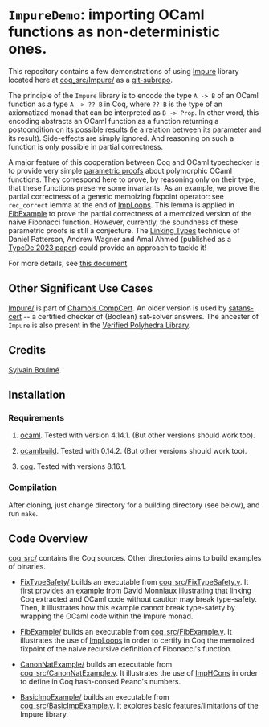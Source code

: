 # `ImpureDemo`: importing OCaml functions as non-deterministic ones.

This repository contains a few demonstrations of using
[Impure](https://github.com/boulme/Impure) library located here at
[coq_src/Impure/](coq_src/Impure/) as a
[git-subrepo](https://github.com/ingydotnet/git-subrepo).

The principle of the `Impure` library is to encode the type `A -> B`
of an OCaml function as a type `A -> ?? B` in Coq, where `?? B` is the
type of an axiomatized monad that can be interpreted as `B -> Prop`.
In other word, this encoding abstracts an OCaml function as a function
returning a postcondition on its possible results (ie a relation
between its parameter and its result). Side-effects are simply
ignored. And reasoning on such a function is only possible in partial
correctness.

A major feature of this cooperation between Coq and OCaml typechecker
is to provide very simple
[parametric proofs](http://homepages.inf.ed.ac.uk/wadler/topics/parametricity.html)
about polymorphic OCaml functions.  They correspond here to prove, by
reasoning only on their type, that these functions preserve some
invariants.  As an example, we prove the partial correctness of a
generic memoizing fixpoint operator: see `rec_correct` lemma at the
end of [ImpLoops](coq_src/Impure/ImpLoops.v).  This lemma is applied
in [FibExample](coq_src/FibExample.v) to prove the partial correctness
of a memoized version of the naive Fibonacci function.  However,
currently, the soundness of these parametric proofs is still a
conjecture. The [Linking Types](https://dbp.io/pubs/2023/lt.pdf) technique of Daniel Patterson, Andrew Wagner and Amal Ahmed
(published as a [TypeDe'2023 paper](https://dl.acm.org/doi/10.1145/3609027.3609405)) could provide an approach to tackle it! 

For more details, see [this document](https://hal.science/tel-03356701).

## Other Significant Use Cases

[Impure/](https://github.com/boulme/Impure) is part of [Chamois CompCert](https://gricad-gitlab.univ-grenoble-alpes.fr/certicompil/Chamois-CompCert).
An older version is used by [satans-cert](https://github.com/boulme/satans-cert) -- a certified checker of (Boolean) sat-solver answers.
The ancester of `Impure` is also present in the [Verified Polyhedra Library](https://github.com/VERIMAG-Polyhedra/VPL).


## Credits

[Sylvain Boulmé](mailto:Sylvain.Boulme@univ-grenoble-alpes.fr).

## Installation

### Requirements

1. [ocaml](https://ocaml.org/docs/install.html). Tested with version 4.14.1. (But other versions should work too).

2. [ocamlbuild](https://github.com/ocaml/ocamlbuild). Tested with 0.14.2. (But other versions should work too).

3. [coq](https://coq.inria.fr/). Tested with versions 8.16.1. 

### Compilation

After cloning, just change directory for a building directory (see below), and run `make`.

## Code Overview

[coq_src/](coq_src/) contains the Coq sources. Other directories aims to build examples of binaries.

- [FixTypeSafety/](FixTypeSafety/)  builds an executable from [coq_src/FixTypeSafety.v](coq_src/FixTypeSafety.v). It first provides an example from David Monniaux illustrating that linking Coq extracted and OCaml code without caution may break type-safety. Then, it illustrates how this example cannot break type-safety by wrapping the OCaml code within the Impure monad.

- [FibExample/](FibExample/) builds an executable from [coq_src/FibExample.v](coq_src/FibExample.v). It illustrates the use of [ImpLoops](coq_src/Impure/ImpLoops.v) in order to certify in Coq the memoized fixpoint of the naive recursive definition of Fibonacci's function.

- [CanonNatExample/](CanonNatExample/) builds an executable from [coq_src/CanonNatExample.v](coq_src/CanonNatExample.v). It illustrates the use of [ImpHCons](coq_src/Impure/ImpHCons.v) in order to define in Coq hash-consed Peano's numbers.

- [BasicImpExample/](BasicImpExample/) builds an executable from [coq_src/BasicImpExample.v](coq_src/BasicImpExample.v). It explores basic features/limitations of the Impure library.

